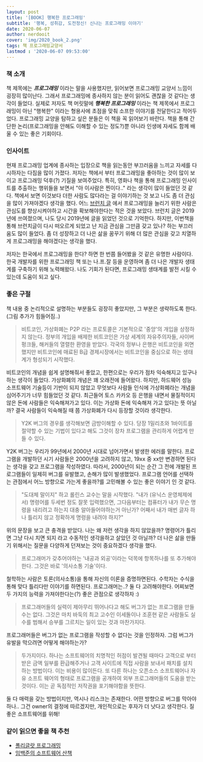 ```yaml
---
layout: post
title: '[BOOK] 행복한 프로그래밍'
subtitle: '행복, 성취감, 도전정신! 신나는 프로그래밍 이야기'
date: 2020-06-07
author: nerdooit
cover: 'img/2020_book_2.png'
tags: 책 프로그래밍교양서
lastmod : '2020-06-07 09:53:00'
---
```


### 책 소개
책 제목에는 ***프로그래밍*** 이라는 말을 사용했지만, 읽어보면 프로그래밍 교양서
느낌이 굉장히 많이난다. 그래서 프로그래밍에 종사하지 않는 분이 읽어도 괜찮을 것
같다는 생각이 들었다. 실제로 저자도 책 머릿말에 ***행복한 프로그래밍*** 이라는
책 제목에서 프로그래밍이 아닌 "행복한" 이라는 형용사에 초점을 맞춰 소프한
이야기를 전달한다고 적어두었다. 프로그래밍 교양을 탐하고 싶은 분들은 이 책을 꼭
읽어보기 바란다. 책을 통해 간단한 논리(프로그래밍을 안해도 이해할 수 있는 정도?)뿐 아니라 인생에 자세도 함께 배울 수 있는 좋은 기회이다.

### 인사이트
현재 프로그래밍 업계에 종사하는 입장으로 책을 읽는동안 부끄러움을 느끼고 자세를
다시하자는 다짐을 많이 가졌다. 저자는 책에서 부터 프로그래밍을 좋아하는 것이
많이 보이고 프로그래밍 덕후(?) 기질을 보여주었다. 특히, 영화나 책을 통해
프로그래밍 인사이트를 추출하는 행위들을 보면서 "아 이사람은 찐이다.." 라는
생각이 많이 들었던 것 같다. 책에서 보면 이것보다 더한 사람도 많다라는 걸
이야기하는 것 보고 나도 좀 더 관심을 많이 가져야겠다 생각을 했다. 어느 [브런치 글](https://brunch.co.kr/@javajigi/4) 에서 프로그래밍을 늘리기 위한 사람은 관심도를 향상시켜야하고 시간을 확보해야한다는 적은 것을 보았다. 브런치 글은 2019년에 쓰여졌으며, 나도 당시 2019년에 글을 읽었던 것으로 기억한다. 하지만, 이번책을 통해 브런치글이 다시 떠오르게 되었고 난 지금 관심을 그만큼 갖고 있나? 하는 부끄러움도 많이 들었다. 좀 더 성장하고 더 나은 삶을 꿈꾸기 위해 더 많은 관심을 갖고 치열하게 프로그래밍을 해야겠다는 생각을 했다.

저자는 한국에서 프로그래밍을 한다? 하면 한 번쯤 들어봤을 것 같은 유명한 사람이다. 한국 개발자를 위한 프로그래밍 책 또는 나.프.잘 등을 운영하며 좀 더 나은 개발자 생태계를 구축하기 위해 노력해왔다. 나도 기회가 된다면, 프로그래밍 생태계를 발전 시킬 수 있는데 도움이 되고 싶다.

### 좋은 구절
책 내용 중 논리적으로 설명하는 부분들도 굉장히 좋았지만, 그 부분은 생략하도록
한다. (그림 추가가 힘들어짐..)

> 비트코인, 가상화폐는 P2P 라는 프로토콜은 기본적으로 '중앙'의 개입을 상정하지
> 않는다. 정부의 개입을 배제한 비트코인은 가상 세계의 자유주의자들, 사이버
> 펑크들, 해커들의 열렬한 환영을 받았다. 각국의 정부나 은행은 비트코인을
> 외면했지만 비트코인에 매료된 B급 경제시장에서는 비트코인을 중심으로 하는
> 생태계가 형성되기 시작했다.

비트코인의 개념을 쉽게 설명해줘서 좋았고, 한편으로는 우리가 점차 익숙해지고
있구나 하는 생각이 들었다. 가상화폐의 개념은 꽤 오래전에 들어왔다. 하지만,
	하드웨어 성능 소프트웨어 기술등이 기반이 되지 않았고 무엇보다 사람들 인식에
	가상화폐라는 개념을 심어주기가 너무 힘들었던 것 같다. 최근들어 토스 카카오 등
	은행을 내면서 물질적이지 않은 돈에 사람들은 익숙해져가고 있다. 이는 가상화
	돈에 익숙해져 가고 있다는 뜻 아닐까? 결국 사람들이 익숙해질 때 쯤 가상화폐가
	다시 등장할 것이라 생각한다.

> Y2K 버그의 경우를 생각해보면 금방이해할 수 있다. 당장 1밀리초와 1바이트를
> 절약할 수 있는 기법이 있다고 해도 그것이 장차 프로그램을 관리하게 어렵게 만들
> 수 있다.

Y2K 버그는 우리가 99년에서 2000년 시대로 넘어가면서 발생한 에러를 말한다.
프로그램을 개발하던 시기 사람들은 2000년을 고려하지 않고, 19xx 중 xx만 변경하면
된다는 생각을 갖고 프로그램을 작성하였다. 따라서, 2000년이 되는 순간 그 전에
개발된 프로그램들이 일제히 버그를 유발했고, 손해가 많이 발생했었다. 프로그램
언어를 선택하는 관점에서 어느 방향으로 가는게 좋을까?를 고민해볼 수 있는 좋은
이야기 인 것 같다.

> "도대체 말이지" 하고 롤린스 교수는 말을 시작했다. "내가 (유닉스 운영체제에서)
> 명령어를 두세번 정도 잘못 입력했으면, 그다음부터는 컴퓨터가 내가 무슨 명령을
> 내리려고 하는지 대충 알아들어야하는거 아닌가? 어째서 내가 매번 글자 하나
> 틀리지 않고 정확하게 명령을 내려야 하지?"

위의 문장을 보고 큰 충격을 받았다. 나는 왜 저런 생각을 하지 않았을까? 명령어가
틀리면 그냥 다시 치면 되지 라고 수동적인 생각을하고 살았던 것 아닐까? 더 나은
삶을 만들기 위해서는 질문을 다양하게 던져보는 것이 중요하겠다 생각을 했다.

> 프로그래머가 갖추어야하는 '내공과 외공'이라는 덕목에 항목하나를 또
> 추가해야한다. 그것은 바로 '의사소통 기술'이다.

철학하는 사람은 토론(의사소통)을 통해 자신의 이론을 증명하면된다. 수학자는
수식을 통해 맞다 틀리다만 이야기를 하면된다. 프로그래머는..? 둘 다 고려해야한다.
어찌보면 두 가지의 능력을 가져야한다는(?) 좋은 관점으로 생각하자 :)

> 프로그래머들의 실력이 제아무리 뛰어나다고 해도 버그가 없는 프로그램을 만들수는
> 없다. 그것은 마치 바둑의 최고 고수인 이세돌이나 조훈현 같은 사람들도 실수를
> 범해서 승부를 그르치는 일이 있는 것과 마찬가지다.

프로그래머들은 버그가 없는 프로그램을 작성할 수 없다는 것을 인정하자. 그럼
버그가 유발을 막으려면 어떻게 해야하는가?

> 두가지이다. 하나는 소프트웨어의 치명적인 허점이 발견될 때마다 고객으로 부터
> 받은 금액 일부를 환급해주거나 고객 사이트에 직접 사람을 보내서 패치를 설치하는
> 방법이다. 이는 비용이 많이든다. 또 다른 하나는 오픈소스 소프트웨어나 자유
> 소프트 웨어의 형태로 프로그램을 공개하여 외부 프로그래머들의 도움을 받는
> 것이다. 이는 곧 독점적인 저작권을 포기해야함을 뜻한다.

둘 다 매력을 갖는 방법이지만, 역시나 리스크는 존재한다. 어떤 방향으로 버그를
막아야하나.. 그건 owner의 결정에 따르겠지만, 개인적으로는 후자가 더 낫다고
생각한다. 질 좋은 소프트웨어를 위해!

### 같이 읽으면 좋을 책 추천
- [폴리글랏 프로그래밍](http://www.yes24.com/searchcorner/Search?keywordAd=&keyword=&domain=ALL&qdomain=%C0%FC%C3%BC&Wcode=001_005&query=%C6%FA%B8%AE%B1%DB%B6%F9)
- [임백준의 소프트웨어 산책](http://www.yes24.com/Product/Goods/1495170?scode=032&OzSrank=1)
